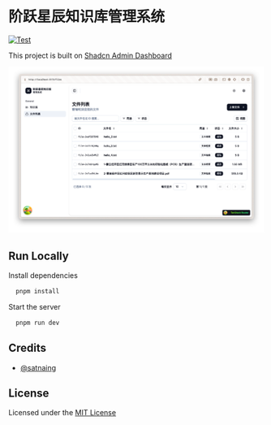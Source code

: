 # 阶跃星辰知识库管理系统

[![Test](https://github.com/tangledup-ai/stepfun-vector-stores-admin/actions/workflows/test.yml/badge.svg)](https://github.com/tangledup-ai/stepfun-vector-stores-admin/actions/workflows/test.yml)

This project is built on [Shadcn Admin Dashboard](https://github.com/satnaing/shadcn-admin)

![alt text](public/images/Xnip2025-08-22_22-33-10.png)

## Run Locally

Install dependencies

```bash
  pnpm install
```

Start the server

```bash
  pnpm run dev
```

## Credits

- [@satnaing](https://github.com/satnaing)

## License

Licensed under the [MIT License](https://choosealicense.com/licenses/mit/)
